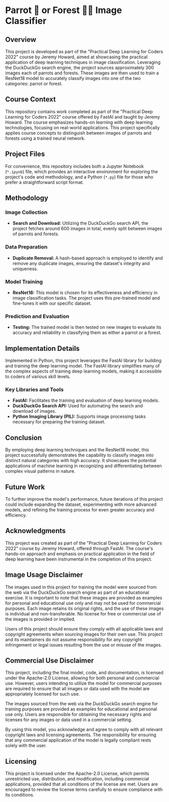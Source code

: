 # Parrot 🦜 or Forest 🌲🌳 Image Classifier

## Overview

This project is developed as part of the "Practical Deep Learning for Coders 2022" course by Jeremy Howard, aimed at showcasing the practical application of deep learning techniques in image classification. Leveraging the DuckDuckGo search engine, the project sources approximately 300 images each of parrots and forests. These images are then used to train a ResNet18 model to accurately classify images into one of the two categories: parrot or forest.

## Course Context

This repository contains work completed as part of the "Practical Deep Learning for Coders 2022" course offered by FastAI and taught by Jeremy Howard. The course emphasizes hands-on learning with deep learning technologies, focusing on real-world applications. This project specifically applies course concepts to distinguish between images of parrots and forests using a trained neural network.

## Project Files

For convenience, this repository includes both a Jupyter Notebook (`*.ipynb`) file, which provides an interactive environment for exploring the project's code and methodology, and a Python (`*.py`) file for those who prefer a straightforward script format.

## Methodology

### Image Collection

- **Search and Download:** Utilizing the DuckDuckGo search API, the project fetches around 600 images in total, evenly split between images of parrots and forests.

### Data Preparation

- **Duplicate Removal:** A hash-based approach is employed to identify and remove any duplicate images, ensuring the dataset's integrity and uniqueness.

### Model Training

- **ResNet18:** This model is chosen for its effectiveness and efficiency in image classification tasks. The project uses this pre-trained model and fine-tunes it with our specific dataset.

### Prediction and Evaluation

- **Testing:** The trained model is then tested on new images to evaluate its accuracy and reliability in classifying them as either a parrot or a forest.

## Implementation Details

Implemented in Python, this project leverages the FastAI library for building and training the deep learning model. The FastAI library simplifies many of the complex aspects of training deep learning models, making it accessible to coders of various skill levels.

### Key Libraries and Tools

- **FastAI:** Facilitates the training and evaluation of deep learning models.
- **DuckDuckGo Search API:** Used for automating the search and download of images.
- **Python Imaging Library (PIL):** Supports image processing tasks necessary for preparing the training dataset.

## Conclusion

By employing deep learning techniques and the ResNet18 model, this project successfully demonstrates the capability to classify images into distinct natural categories with high accuracy. It showcases the potential applications of machine learning in recognizing and differentiating between complex visual patterns in nature.

## Future Work

To further improve the model's performance, future iterations of this project could include expanding the dataset, experimenting with more advanced models, and refining the training process for even greater accuracy and efficiency.

## Acknowledgments

This project was created as part of the "Practical Deep Learning for Coders 2022" course by Jeremy Howard, offered through FastAI. The course's hands-on approach and emphasis on practical application in the field of deep learning have been instrumental in the completion of this project.

## Image Usage Disclaimer

The images used in this project for training the model were sourced from the web via the DuckDuckGo search engine as part of an educational exercise. It is important to note that these images are provided as examples for personal and educational use only and may not be used for commercial purposes. Each image retains its original rights, and the use of these images is individual and non-transferable. No license for free or commercial use of the images is provided or implied.

Users of this project should ensure they comply with all applicable laws and copyright agreements when sourcing images for their own use. This project and its maintainers do not assume responsibility for any copyright infringement or legal issues resulting from the use or misuse of the images.

## Commercial Use Disclaimer

This project, including the final model, code, and documentation, is licensed under the Apache-2.0 License, allowing for both personal and commercial use. However, users intending to utilize the model for commercial purposes are required to ensure that all images or data used with the model are appropriately licensed for such use.

The images sourced from the web via the DuckDuckGo search engine for training purposes are provided as examples for educational and personal use only. Users are responsible for obtaining the necessary rights and licenses for any images or data used in a commercial setting.

By using this model, you acknowledge and agree to comply with all relevant copyright laws and licensing agreements. The responsibility for ensuring that any commercial application of the model is legally compliant rests solely with the user.

## Licensing

This project is licensed under the Apache-2.0 License, which permits unrestricted use, distribution, and modification, including commercial applications, provided that all conditions of the license are met. Users are encouraged to review the license terms carefully to ensure compliance with its conditions.

